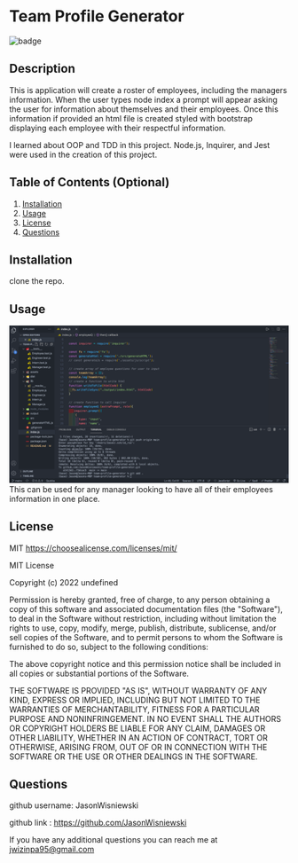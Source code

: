 # Team Profile Generator
![badge](https://img.shields.io/badge/MIT-License-red)

## Description
This is application will create a roster of employees, including the managers information.  When the user types node index a prompt will appear asking the user for information about themselves and their employees.  Once this information if provided an html file is created styled with bootstrap displaying each employee with their respectful information.

I learned about OOP and TDD in this project.  Node.js, Inquirer, and Jest were used in the creation of this project.

## Table of Contents (Optional)
1. [Installation](#installation)<br>
2. [Usage](#usage)<br>
3. [License](#license)<br>
4. [Questions](#questions)<br>

## Installation
clone the repo.

## Usage
![](./assets/images/screenshot.png)
This can be used for any manager looking to have all of their employees information in one place.

## License
MIT
https://choosealicense.com/licenses/mit/

MIT License

Copyright (c) 2022 undefined

Permission is hereby granted, free of charge, to any person obtaining a copy
of this software and associated documentation files (the "Software"), to deal
in the Software without restriction, including without limitation the rights
to use, copy, modify, merge, publish, distribute, sublicense, and/or sell
copies of the Software, and to permit persons to whom the Software is
furnished to do so, subject to the following conditions:

The above copyright notice and this permission notice shall be included in all
copies or substantial portions of the Software.

THE SOFTWARE IS PROVIDED "AS IS", WITHOUT WARRANTY OF ANY KIND, EXPRESS OR
IMPLIED, INCLUDING BUT NOT LIMITED TO THE WARRANTIES OF MERCHANTABILITY,
FITNESS FOR A PARTICULAR PURPOSE AND NONINFRINGEMENT. IN NO EVENT SHALL THE
AUTHORS OR COPYRIGHT HOLDERS BE LIABLE FOR ANY CLAIM, DAMAGES OR OTHER
LIABILITY, WHETHER IN AN ACTION OF CONTRACT, TORT OR OTHERWISE, ARISING FROM,
OUT OF OR IN CONNECTION WITH THE SOFTWARE OR THE USE OR OTHER DEALINGS IN THE
SOFTWARE.
  

## Questions
github username: JasonWisniewski

github link : https://github.com/JasonWisniewski

If you have any additional questions you can reach me at jwizinpa95@gmail.com
